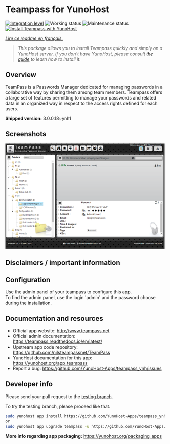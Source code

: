 <!--
N.B.: This README was automatically generated by https://github.com/YunoHost/apps/tree/master/tools/README-generator
It shall NOT be edited by hand.
-->

# Teampass for YunoHost

[![Integration level](https://dash.yunohost.org/integration/teampass.svg)](https://dash.yunohost.org/appci/app/teampass) ![Working status](https://ci-apps.yunohost.org/ci/badges/teampass.status.svg) ![Maintenance status](https://ci-apps.yunohost.org/ci/badges/teampass.maintain.svg)  
[![Install Teampass with YunoHost](https://install-app.yunohost.org/install-with-yunohost.svg)](https://install-app.yunohost.org/?app=teampass)

*[Lire ce readme en français.](./README_fr.md)*

> *This package allows you to install Teampass quickly and simply on a YunoHost server.
If you don't have YunoHost, please consult [the guide](https://yunohost.org/#/install) to learn how to install it.*

## Overview

TeamPass is a Passwords Manager dedicated for managing passwords in a collaborative way by sharing them among team members.
Teampass offers a large set of features permitting to manage your passwords and related data in an organized way in respect to the access rights defined for each users.


**Shipped version:** 3.0.0.18~ynh1


## Screenshots

![Screenshot of Teampass](./doc/screenshots/screenshot.png)

## Disclaimers / important information

## Configuration

Use the admin panel of your teampass to configure this app.  
To find the admin panel, use the login 'admin' and the password choose during the installation.

## Documentation and resources

* Official app website: <http://www.teampass.net>
* Official admin documentation: <https://teampass.readthedocs.io/en/latest/>
* Upstream app code repository: <https://github.com/nilsteampassnet/TeamPass>
* YunoHost documentation for this app: <https://yunohost.org/app_teampass>
* Report a bug: <https://github.com/YunoHost-Apps/teampass_ynh/issues>

## Developer info

Please send your pull request to the [testing branch](https://github.com/YunoHost-Apps/teampass_ynh/tree/testing).

To try the testing branch, please proceed like that.

``` bash
sudo yunohost app install https://github.com/YunoHost-Apps/teampass_ynh/tree/testing --debug
or
sudo yunohost app upgrade teampass -u https://github.com/YunoHost-Apps/teampass_ynh/tree/testing --debug
```

**More info regarding app packaging:** <https://yunohost.org/packaging_apps>
